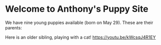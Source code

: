 # Welcome to Anthony's Puppy Site

We have nine young puppies available (born on May 29).
These are their parents:


Here is an older sibling, playing with a cat! 
https://youtu.be/kWcsqJ4R1EY









